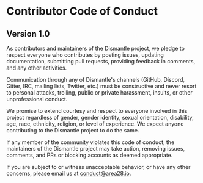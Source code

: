 # Contributor Code of Conduct
## Version 1.0

As contributors and maintainers of the Dismantle project, we pledge to respect everyone who contributes by posting issues, updating documentation, submitting pull requests, providing feedback in comments, and any other activities.

Communication through any of Dismantle's channels (GitHub, Discord, Gitter, IRC, mailing lists, Twitter, etc.) must be constructive and never resort to personal attacks, trolling, public or private harassment, insults, or other unprofessional conduct.

We promise to extend courtesy and respect to everyone involved in this project regardless of gender, gender identity, sexual orientation, disability, age, race, ethnicity, religion, or level of experience. We expect anyone contributing to the Dismantle project to do the same.

If any member of the community violates this code of conduct, the maintainers of the Dismantle project may take action, removing issues, comments, and PRs or blocking accounts as deemed appropriate.

If you are subject to or witness unacceptable behavior, or have any other concerns, please email us at [conduct@area28.io](mailto:conduct@area28.io).
